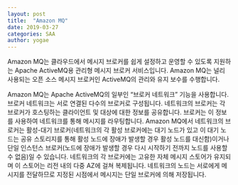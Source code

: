 ```yaml
---
layout: post
title:  "Amazon MQ"
date: 2019-03-27
categories: SAA
author: yogae
---
```


Amazon MQ는 클라우드에서 메시지 브로커를 쉽게 설정하고 운영할 수 있도록 지원하는 Apache ActiveMQ용 관리형 메시지 브로커 서비스입니다. Amazon MQ는 널리 사용되는 오픈 소스 메시지 브로커인 ActiveMQ의 관리와 유지 보수를 수행합니다.

Amazon MQ는 Apache ActiveMQ의 일부인 “브로커 네트워크” 기능을 사용합니다. 브로커 네트워크는 서로 연결된 다수의 브로커로 구성됩니다. 네트워크의 브로커는 각 브로커가 호스팅하는 클라이언트 및 대상에 대한 정보를 공유합니다. 브로커는 이 정보를 사용하여 네트워크를 통해 메시지를 라우팅합니다. Amazon MQ에서 네트워크의 브로커는 활성-대기 브로커(네트워크의 각 활성 브로커에는 대기 노드가 있고 이 대기 노드는 공유 스토리지를 통해 활성 노드에 장애가 발생할 경우 활성 노드를 대신함)이거나 단일 인스턴스 브로커(노드에 장애가 발생할 경우 다시 시작하기 전까지 노드를 사용할 수 없음)일 수 있습니다. 네트워크의 각 브로커에는 고유한 자체 메시지 스토어가 유지되며 이 스토어는 리전 내의 다중 AZ에 걸쳐 복제됩니다. 네트워크의 노드는 서로에게 메시지를 전달하므로 지정된 시점에서 메시지는 단일 브로커에 의해 저장됩니다.